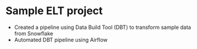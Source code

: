 # Sample ELT project

- Created a pipeline using Data Build Tool (DBT) to transform sample data from Snowflake
- Automated DBT pipeline using Airflow
